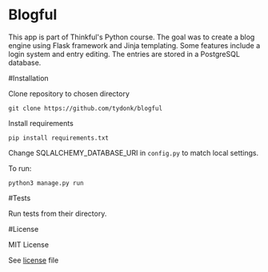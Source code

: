 # Blogful

This app is part of Thinkful's Python course. The goal was to create a blog engine using Flask framework and Jinja templating. Some features include a login system and entry editing. The entries are stored in a PostgreSQL database.

#Installation

Clone repository to chosen directory

`git clone https://github.com/tydonk/blogful`

Install requirements

`pip install requirements.txt`

Change SQLALCHEMY_DATABASE_URI in `config.py` to match local settings.

To run:

`python3 manage.py run`

#Tests

Run tests from their directory.

#License

MIT License

See [license](license.md) file

